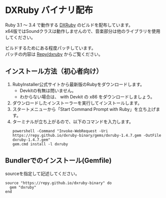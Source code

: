 # DXRuby バイナリ配布

Ruby 3.1 ～ 3.4 で動作する [DXRuby](https://github.com/mirichi/dxruby) のビルドを配布しています。  
x64版ではSoundクラスは動作しませんので、音楽部分は他のライブラリを使用してください。

ビルドするためにある程度パッチしています。  
パッチの内容は [Repy/dxruby](https://github.com/Repy/dxruby) からご覧ください。

## インストール方法（初心者向け）

1. RubyInstaller公式サイトから最新版のRubyをダウンロードします。
    - Devkitの有無は問いません。
    - わからない場合は、 with Devkit の x86 をダウンロードしましょう。
2. ダウンロードしたインストーラーを実行してインストールします。
3. スタートメニューから「Start Command Prompt with Ruby」を立ち上げます。
4. ターミナルが立ち上がるので、以下のコマンドを入力します。
    ```
    powershell -Command "Invoke-WebRequest -Uri https://repy.github.io/dxruby-binary/gems/dxruby-1.4.7.gem -OutFile dxruby-1.4.7.gem"
    gem.cmd install -l dxruby
    ```

## Bundlerでのインストール(Gemfile)

sourceを指定して記述してください。

```
source "https://repy.github.io/dxruby-binary" do
  gem "dxruby"
end
```
